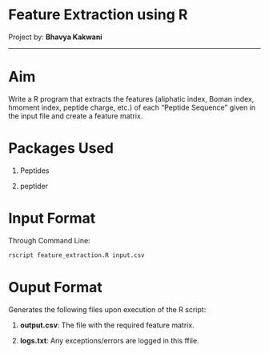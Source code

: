 # Feature Extraction using R

Project by: **Bhavya Kakwani**

***

# Aim

Write a R program that extracts the features (aliphatic index, Boman index, hmoment index, peptide charge, etc.) of each “Peptide Sequence” given in the input file and create a feature matrix.

# Packages Used

1) Peptides

2) peptider

# Input Format

Through Command Line:

```r
rscript feature_extraction.R input.csv
```

# Ouput Format

Generates the following files upon execution of the R script:

1) **output.csv**: The file with the required feature matrix.

2) **logs.txt**: Any exceptions/errors are logged in this ffile.